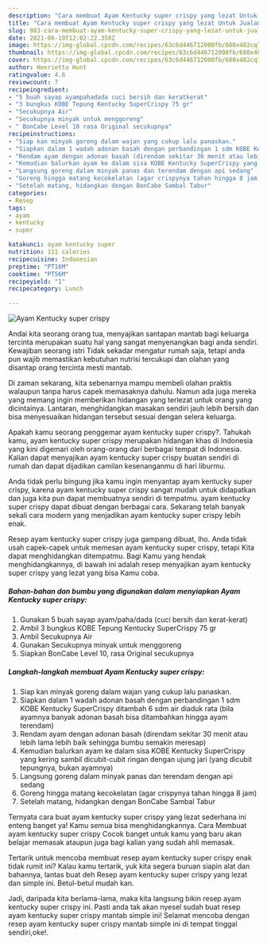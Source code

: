 ```yaml
---
description: "Cara membuat Ayam Kentucky super crispy yang lezat Untuk Jualan"
title: "Cara membuat Ayam Kentucky super crispy yang lezat Untuk Jualan"
slug: 983-cara-membuat-ayam-kentucky-super-crispy-yang-lezat-untuk-jualan
date: 2021-06-10T12:02:22.350Z
image: https://img-global.cpcdn.com/recipes/63c6d446712000fb/680x482cq70/ayam-kentucky-super-crispy-foto-resep-utama.jpg
thumbnail: https://img-global.cpcdn.com/recipes/63c6d446712000fb/680x482cq70/ayam-kentucky-super-crispy-foto-resep-utama.jpg
cover: https://img-global.cpcdn.com/recipes/63c6d446712000fb/680x482cq70/ayam-kentucky-super-crispy-foto-resep-utama.jpg
author: Henrietta Hunt
ratingvalue: 4.6
reviewcount: 7
recipeingredient:
- "5 buah sayap ayampahadada cuci bersih dan keratkerat"
- "3 bungkus KOBE Tepung Kentucky SuperCrispy 75 gr"
- "Secukupnya Air"
- "Secukupnya minyak untuk menggoreng"
- " BonCabe Level 10 rasa Original secukupnya"
recipeinstructions:
- "Siap kan minyak goreng dalam wajan yang cukup lalu panaskan."
- "Siapkan dalam 1 wadah adonan basah dengan perbandingan 1 sdm KOBE Kentucky SuperCrispy ditambah 6 sdm air diaduk rata (bila ayamnya banyak adonan basah bisa ditambahkan hingga ayam terendam)"
- "Rendam ayam dengan adonan basah (direndam sekitar 30 menit atau lebih lama lebih baik sehingga bumbu semakin meresap)"
- "Kemudian balurkan ayam ke dalam sisa KOBE Kentucky SuperCrispy yang kering sambil dicubit-cubit ringan dengan ujung jari (yang dicubit tepungnya, bukan ayamnya)"
- "Langsung goreng dalam minyak panas dan terendam dengan api sedang"
- "Goreng hingga matang kecokelatan (agar crispynya tahan hingga 8 jam)"
- "Setelah matang, hidangkan dengan BonCabe Sambal Tabur"
categories:
- Resep
tags:
- ayam
- kentucky
- super

katakunci: ayam kentucky super 
nutrition: 111 calories
recipecuisine: Indonesian
preptime: "PT16M"
cooktime: "PT56M"
recipeyield: "1"
recipecategory: Lunch

---
```



![Ayam Kentucky super crispy](https://img-global.cpcdn.com/recipes/63c6d446712000fb/680x482cq70/ayam-kentucky-super-crispy-foto-resep-utama.jpg)

Andai kita seorang orang tua, menyajikan santapan mantab bagi keluarga tercinta merupakan suatu hal yang sangat menyenangkan bagi anda sendiri. Kewajiban seorang istri Tidak sekadar mengatur rumah saja, tetapi anda pun wajib memastikan kebutuhan nutrisi tercukupi dan olahan yang disantap orang tercinta mesti mantab.

Di zaman  sekarang, kita sebenarnya mampu membeli olahan praktis walaupun tanpa harus capek memasaknya dahulu. Namun ada juga mereka yang memang ingin memberikan hidangan yang terlezat untuk orang yang dicintainya. Lantaran, menghidangkan masakan sendiri jauh lebih bersih dan bisa menyesuaikan hidangan tersebut sesuai dengan selera keluarga. 



Apakah kamu seorang penggemar ayam kentucky super crispy?. Tahukah kamu, ayam kentucky super crispy merupakan hidangan khas di Indonesia yang kini digemari oleh orang-orang dari berbagai tempat di Indonesia. Kalian dapat menyajikan ayam kentucky super crispy buatan sendiri di rumah dan dapat dijadikan camilan kesenanganmu di hari liburmu.

Anda tidak perlu bingung jika kamu ingin menyantap ayam kentucky super crispy, karena ayam kentucky super crispy sangat mudah untuk didapatkan dan juga kita pun dapat membuatnya sendiri di tempatmu. ayam kentucky super crispy dapat dibuat dengan berbagai cara. Sekarang telah banyak sekali cara modern yang menjadikan ayam kentucky super crispy lebih enak.

Resep ayam kentucky super crispy juga gampang dibuat, lho. Anda tidak usah capek-capek untuk memesan ayam kentucky super crispy, tetapi Kita dapat menghidangkan ditempatmu. Bagi Kamu yang hendak menghidangkannya, di bawah ini adalah resep menyajikan ayam kentucky super crispy yang lezat yang bisa Kamu coba.

<!--inarticleads1-->

##### Bahan-bahan dan bumbu yang digunakan dalam menyiapkan Ayam Kentucky super crispy:

1. Gunakan 5 buah sayap ayam/paha/dada (cuci bersih dan kerat-kerat)
1. Ambil 3 bungkus KOBE Tepung Kentucky SuperCrispy 75 gr
1. Ambil Secukupnya Air
1. Gunakan Secukupnya minyak untuk menggoreng
1. Siapkan  BonCabe Level 10, rasa Original secukupnya




<!--inarticleads2-->

##### Langkah-langkah membuat Ayam Kentucky super crispy:

1. Siap kan minyak goreng dalam wajan yang cukup lalu panaskan.
1. Siapkan dalam 1 wadah adonan basah dengan perbandingan 1 sdm KOBE Kentucky SuperCrispy ditambah 6 sdm air diaduk rata (bila ayamnya banyak adonan basah bisa ditambahkan hingga ayam terendam)
1. Rendam ayam dengan adonan basah (direndam sekitar 30 menit atau lebih lama lebih baik sehingga bumbu semakin meresap)
1. Kemudian balurkan ayam ke dalam sisa KOBE Kentucky SuperCrispy yang kering sambil dicubit-cubit ringan dengan ujung jari (yang dicubit tepungnya, bukan ayamnya)
1. Langsung goreng dalam minyak panas dan terendam dengan api sedang
1. Goreng hingga matang kecokelatan (agar crispynya tahan hingga 8 jam)
1. Setelah matang, hidangkan dengan BonCabe Sambal Tabur




Ternyata cara buat ayam kentucky super crispy yang lezat sederhana ini enteng banget ya! Kamu semua bisa menghidangkannya. Cara Membuat ayam kentucky super crispy Cocok banget untuk kamu yang baru akan belajar memasak ataupun juga bagi kalian yang sudah ahli memasak.

Tertarik untuk mencoba membuat resep ayam kentucky super crispy enak tidak rumit ini? Kalau kamu tertarik, yuk kita segera buruan siapin alat dan bahannya, lantas buat deh Resep ayam kentucky super crispy yang lezat dan simple ini. Betul-betul mudah kan. 

Jadi, daripada kita berlama-lama, maka kita langsung bikin resep ayam kentucky super crispy ini. Pasti anda tak akan nyesel sudah buat resep ayam kentucky super crispy mantab simple ini! Selamat mencoba dengan resep ayam kentucky super crispy mantab simple ini di tempat tinggal sendiri,oke!.

